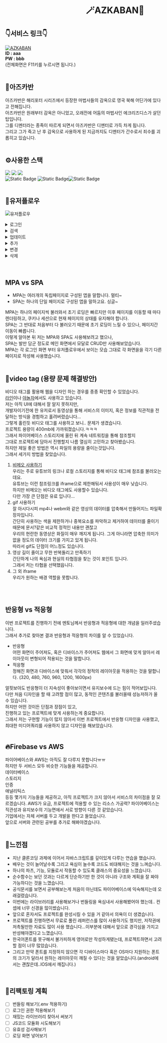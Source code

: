 # 　　　　　　　　　  🪄AZKABAN🦉


## 👇서비스 링크👇
[![AZKABAN](https://img1.daumcdn.net/thumb/R1280x0/?scode=mtistory2&fname=https%3A%2F%2Fblog.kakaocdn.net%2Fdn%2FutWEd%2FbtsrB6zs8w2%2FEIXj6tQQLvBzAGR0fENZOK%2Fimg.png "와 디멘터! 아즈카반 아시는구나~")](https://azkaban-bef73.firebaseapp.com/)<br>
**ID : aaa <br>**
**PW : bbb**<br>
(전체화면은 F11키를 누르시면 됩니다.)
<br>
<br>

## 👻아즈카반
아즈카반은 해리포터 시리즈에서 등장한 마법사들의 감옥으로 영국 북해 어딘가에 있다고 전해집니다.<br>
아즈카반은 원래부터 감옥은 아니었고, 오래전에 어둠의 마법사인 에크리즈디스가 살던 탑입니다.<br>
그를 디멘터라는 종족이 따르게 되면서 아즈카반은 디멘터로 가득 차게 됩니다.<br>
그리고 그가 죽고 난 후 감옥으로 사용하게 된 지금까지도 디멘터가 간수로서 죄수를 괴롭히고 있습니다.
<br>
<br>

## ⚙️사용한 스택
<img src="https://img.shields.io/badge/html5-E34F26?style=for-the-badge&logo=html5&logoColor=white"> <img src="https://img.shields.io/badge/css-1572B6?style=for-the-badge&logo=css3&logoColor=white"> <img src="https://img.shields.io/badge/javascript-F7DF1E?style=for-the-badge&logo=javascript&logoColor=black"> <br>
<img alt="Static Badge" src="https://img.shields.io/badge/NPM-%23CB3837?style=for-the-badge&logo=npm">
<img alt="Static Badge" src="https://img.shields.io/badge/Firebase-%23FFCA28?style=for-the-badge&logo=firebase&logoColor=white"><img alt="Static Badge" src="https://img.shields.io/badge/git-%2373398D?style=for-the-badge&logo=git&logoColor=white">
<br>
<br>

## 👤유저플로우
![유저플로우](https://img1.daumcdn.net/thumb/R1280x0/?scode=mtistory2&fname=https%3A%2F%2Fblog.kakaocdn.net%2Fdn%2FbrygDQ%2FbtsrB67szxI%2FqeB5qpaZushQWLxKao7Vh1%2Fimg.png)
<details>
<summary>로그인</summary>
   
정해진 ID와 PW로만 로그인 가능합니다.<br>

이후에 DB를 이용해 로그인을 구현해보겠습니다.<br>

![로그인](https://github.com/KDT1-FE/Y_FE_JAVASCRIPT_PICTURE/assets/120024673/da42dd5b-d6ea-4901-b6b3-d32f1ea521ea)


</details>

<details>
<summary>검색</summary>
   
이름으로 검색을 할 수 있습니다.<br>

![검색](https://github.com/KDT1-FE/Y_FE_JAVASCRIPT_PICTURE/assets/120024673/d7de34bc-a201-4026-8f9d-eba27e85f136)


</details>

<details>
<summary>업데이트</summary>

외부에서 데이터를 변경하고 다시 새로고침하면 최신의 데이터로 업데이트가 가능합니다.<br>

![업데이트](https://github.com/KDT1-FE/Y_FE_JAVASCRIPT_PICTURE/assets/120024673/60c58075-562c-46a2-a698-df2a4d993798)


</details>

<details>
<summary>추가</summary>

새로운 데이터를 DB와 sotrage에 저장합니다.<br>

![추가](https://github.com/KDT1-FE/Y_FE_JAVASCRIPT_PICTURE/assets/120024673/6a3404db-2637-4c9f-b738-042462bb4e02)



</details>

<details>
<summary>변경</summary>

이름, 등급, 이미지를 변경할 수 있습니다.<br>

![변경](https://github.com/KDT1-FE/Y_FE_JAVASCRIPT_PICTURE/assets/120024673/0f257bb2-7f44-4f26-9664-ef2af5f93cff)


</details>

<details>
<summary>삭제</summary>
   
UX적인 부분을 고려해서 삭제 시 한번 더 물어보는 단계를 추가해보겠습니다.<br>

![삭제](https://github.com/KDT1-FE/Y_FE_JAVASCRIPT_PICTURE/assets/120024673/56f0a043-1c9c-4249-bd68-c2435d64cba0)


</details>
<br>
<br>

## MPA vs SPA
- MPA는 여러개의 독립페이지로 구성된 앱을 말합니다. 멀티~
- SPA는 하나의 단일 페이지로 구성된 앱을 말하고요. 싱글~<br>

MPA는 하나의 페이지씩 불러와서 초기 로딩은 빠르지만 이후 페이지를 이동할 때 마다 렌더링하고, 쿠키나 세션으로 현재 페이지의 상태를 유지해야 합니다.<br>
SPA는 그 반대로 처음부터 다 불러오기 때문에 초기 로딩이 느릴 수 있으나, 페이지간 이동이 빠릅니다.<br>
이렇게 알아본 뒤 저는 MPA와 SPA도 사용해보려고 했으나,<br>
SPA는 발만 담군 정도로 메인 화면에서 모달로 CRUD만 사용해보았습니다.<br>
MPA는 각 로그인 화면 부터 유저플로우에서 보이는 모습 그대로 각 화면을을 각기 다른 페이지로 작성해 사용했습니다.
<br>
<br>

## 📼video tag (용량 문제 해결방안)
비디오 태그를 활용해 웹을 디자인 하는 경우를 종종 확인할 수 있었습니다.<br>
[라인](https://linepluscorp.com/)이나 [야놀자](https://yanolja.in/)에서도 사용하고 있습니다.<br>
저는 아직 UI에 대해서 잘 알지 못하지만,<br>
개발자이기전에 한 유저로서 동영상을 통해 서비스의 이미지, 혹은 정보를 직관적을 전달하는 방식을 경험하고 홀려버렸습니다...<br>
그렇게 홀린듯 비디오 태그를 사용하고 보니.. 문제가 생겼습니다.<br>
프로젝트 용량이 400mb에 가까워졌습니다.ㅋㅋㅋ<br>
그래서 파이어베이스 스토리지에 올린 뒤 계속 네트워킹을 통해 참조할지<br>
그대로 프로젝트에 담아서 진행할지 나름 열심히 고민하고 찾아봤습니다.<br>
하지만 제일 좋은 방법은 역시 파일의 용량을 줄이는것입니다.<br>
그래서 세가지 방법을 찾았습니다.
1. [비메오 사용하기](https://vimeo.com/)<br>
   우리는 주로 유튜브의 링크나 로컬 스토리지를 통해 비디오 태그에 참조를 불러오는데요.<br>
   유튜브는 이런 참조링크를 iframe으로 제한해둬서 사용성이 매우 낮습니다.<br>
   하지만 비메오는 비디오 태그에도 사용할수 있습니다.<br>
   다만 가장 큰 단점은 유료 입니다...
2. gif 사용하기<br>
   잘 아시다시피 mp4나 webm와 같은 영상의 데이터를 압축해서 만들어지느 파일확장자입니다.<br>
   간단히 사용하는 색을 제한하거나 중복요소를 파악하고 제거하여 데이터를 줄이기 때문에 문서?같은 비교적 정적인 내용만 괜찮고<br>
   우리의 현란한 동영상은 화질이 매우 깨지게 됩니다. 그게 아니라면 압축한 의미가 없을 정도의 데이터 크기를 가지고 있게 됩니다.<br>
   따라서 gif도 단점이 어느정도 있습니다.
3. 영상 길이 줄이고 무한 반복돌리고 만족하기<br>
   간단하게 나의 욕심과 현실의 타협점을 찾는 것이 포인트 입니다.<br>
   그래서 저는 타협을 선택했읍니다.
4. 그 외 iframe<br>
   우리가 원하는 배경 역할을 못합니다.
<br>
<br>

## 반응형 vs 적응형
이번 프로젝트를 진행하기 전에 멘토님께서 반응형과 적응형에 대한 개념을 일러주셨습니다.<br>
그래서 추가로 찾아본 결과 반응형과 적응형의 차이를 알 수 있었습니다.
- 반응형<br>
  어떤 화면이 주어져도, 혹은 디바이스가 주어져도 웹에서 그 화면에 맞게 알아서 레이아웃이 변형되어 적용되는 것을 말합니다.
- 적응형<br>
  정해진 화면과 디바이스에 맞춰서 각각의 정적의 레이아웃을 적용하는 것을 말합니다.
  (320, 480, 760, 960, 1200, 1600px)<br>
  
얼핏보아도 반응형이 더 지속성이 좋아보이면서 유지보수에 드는 힘이 적어보입니다.<br>
다만 처음 디자인을 할 때 고려할 점이 많고, 동적인 콘텐츠를 불러올때 성능저하가 올 수 있습니다.<br>
하지만 어떤 것이든 단점과 장점이 있고,<br>
진행하고 있는 프로젝트에 맞게 사용하는게 중요합니다.<br>
그래서 저는 구현할 기능이 많지 않아서 이번 프로젝트에서 반응형 디자인을 사용했고,<br>
최대한 미디어쿼리를 사용하지 않고 디자인을 해보았습니다.<br>
<br>

## 🔥Firebase vs AWS
파이어베이스와 AWS는 아직도 잘 다루지 못합니다ㅠㅠ<br>
하지만 두 서비스 모두 비슷한 기능들을 제공합니다.<br>
데이터베이스<br>
스토리지<br>
인증<br>
애널리틱스<br>
등등 몇가지 기능들을 제공하고, 아직 프로젝트가 크지 않아서 서비스의 차이점을 잘 모르겠습니다.
AWS가 요금, 프로젝트에 적용할 수 있는 리소스 가공력? 파이어베이스는 직관성과 유지보수의 기능면에서 서로 방향이 다른 것 같았습니다.<br>
기업에서는 자체 서버를 두고 개발을 한다고 들었습니다.<br>
앞으로 서버와 관련된 공부를 추가로 해봐야겠습니다.
<br>
<br>

## 🧐느낀점
- 지난 클론코딩 과제에 이어서 자바스크립트를 깊이있게 다루는 연습을 했습니다.
- 배우는 것이 늘어날수록 그리고 욕심이 늘수록 코드도 비대해지는 것을 느껴습니다.
- 하나의 파츠, 기능, 모듈로서 작동할 수 있도록 클래스의 중요성을 느꼈습니다.
- 순수함수는 보던 것과는 다르게 단순하기만 한 것이 아니라 구조와 계획을 잘 짜야 가능하다는 것을 느꼈습니다.
- 공식문서를 보면서 공부해보는게 처음이 아닌데도 파이어베이스에 익숙해지는데 오래걸렸습니다.
- 이번에는 라이브러리를 사용해보거나 번들링을 욕심내서 사용해봤어야 했는데.. 컨셉에 너무 신경을 많이썼습니다.
- 앞으로 혼자서도 프로젝트를 완성시킬 수 있을 거 같아서 의욕이 더 생겼습니다.
- 프로젝트를 진행하면서 무료로 풀린 레퍼런스를 많이 사용하기도 했지만, 저작권에 저촉될만한 자료도 많이 사용 했습니다...이부분에 대해서 앞으로 경각심을 가지고 반성해야겠다고 느꼈습니다.
- 한국어폰트를 못구해서 불가피하게 영어로만 작성하게됐는데, 프로젝트하면서 고려할 점이 너무 많았습니다.
- 그리고 만약 폰트를 지정하지 않으면 각 디바이스마다 혹은 OS마다 지원하는 폰트의 크기가 달라서 원하는 레이아웃이 깨질 수 있다는 것을 알았습니다.(android에서는 괜찮은데..IOS에서 깨집니다.)
<br>

## 📜리팩토링 계획
- [ ] 번들링 해보기(.env  적용하기)
- [ ] 로그인 권한 적용해보기
- [ ] 재밌는 라이브러리 찾아서 써보기
- [ ] JS코드 모듈화 시도해보기
- [ ] 유효성 검사해보기
- [ ] 로딩 화면 넣어보기
<br>
